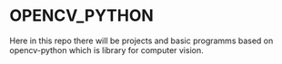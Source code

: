 # OPENCV_PYTHON

Here in this repo there will be projects and basic programms based on opencv-python which is library for computer vision.
